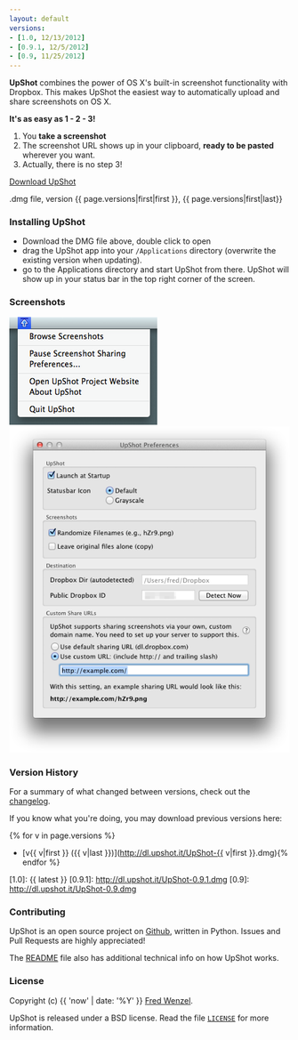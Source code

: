 ```yaml
---
layout: default
versions:
- [1.0, 12/13/2012]
- [0.9.1, 12/5/2012]
- [0.9, 11/25/2012]
---
```


**UpShot** combines the power of OS X's built-in screenshot functionality with Dropbox. This makes UpShot the easiest way to automatically upload and share screenshots on OS X.

**It's as easy as 1 - 2 - 3!**

1. You **take a screenshot**
2. The screenshot URL shows up in your clipboard, **ready to be pasted** wherever you want.
3. Actually, there is no step 3!

<div id="dlbutton">
<a href="'http://dl.upshot.it/UpShot-{{ page.versions|first|first }}.dmg" class="button">Download UpShot</a>
<p>.dmg file, version {{ page.versions|first|first }}, {{ page.versions|first|last}}</p>
</div>

### Installing UpShot
* Download the DMG file above, double click to open
* drag the UpShot app into your ``/Applications`` directory (overwrite the existing version when updating).
* go to the Applications directory and start UpShot from there. UpShot will show up in your status bar in the top right corner of the screen.

### Screenshots
<div id="screenshots">
<a href="images/upshot-menu.png" rel="lightbox[s]" title="The main titlebar menu"><img src="images/upshot-menu.png"></a>
<a href="images/preferences.png" rel="lightbox[s]" title="UpShot's preferences screen"><img src="images/preferences.png"></a>
</div>

### Version History
For a summary of what changed between versions, check out the [changelog][changelog].

If you know what you're doing, you may download previous versions here:

{% for v in page.versions %}
* [v{{ v|first }} ({{ v|last }})](http://dl.upshot.it/UpShot-{{ v|first }}.dmg){% endfor %}

[changelog]: https://github.com/fwenzel/upshot/blob/master/CHANGELOG.md
[1.0]: {{ latest }}
[0.9.1]: http://dl.upshot.it/UpShot-0.9.1.dmg
[0.9]: http://dl.upshot.it/UpShot-0.9.dmg

### Contributing

UpShot is an open source project on [Github][upshot-gh], written in Python. Issues and Pull Requests are highly appreciated!

The [README][readme] file also has additional technical info on how UpShot works.

[upshot-gh]: https://github.com/fwenzel/upshot/
[readme]: https://github.com/fwenzel/upshot#readme

### License
Copyright (c) {{ 'now' | date: '%Y' }} [Fred Wenzel](http://fredericiana.com).

UpShot is released under a BSD license. Read the file [``LICENSE``][license] for more information.

[license]: https://github.com/fwenzel/upshot/blob/master/LICENSE
